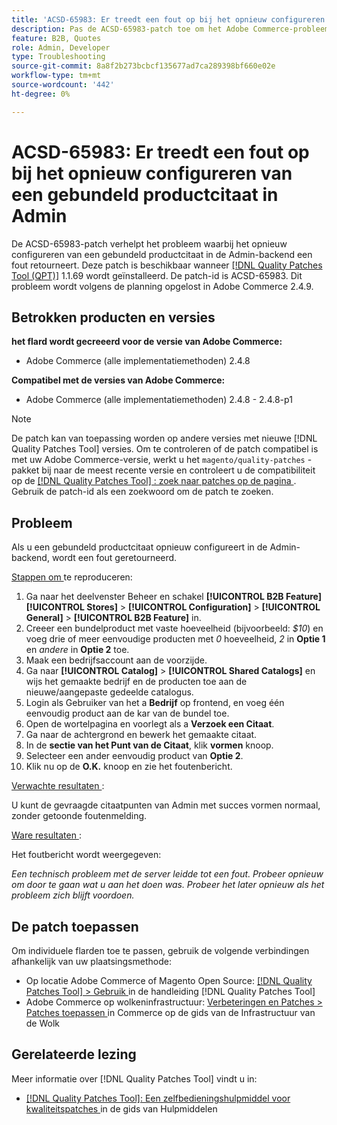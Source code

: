```yaml
---
title: 'ACSD-65983: Er treedt een fout op bij het opnieuw configureren van een gebundeld productcitaat in Admin'
description: Pas de ACSD-65983-patch toe om het Adobe Commerce-probleem op te lossen, waarbij een fout optreedt bij het configureren van een bundelproduct in het scherm [!UICONTROL Sales] > [!UICONTROL Quotes] > [!UICONTROL Edit] op de achtergrond.
feature: B2B, Quotes
role: Admin, Developer
type: Troubleshooting
source-git-commit: 8a8f2b273bcbcf135677ad7ca289398bf660e02e
workflow-type: tm+mt
source-wordcount: '442'
ht-degree: 0%

---
```



# ACSD-65983: Er treedt een fout op bij het opnieuw configureren van een gebundeld productcitaat in Admin

De ACSD-65983-patch verhelpt het probleem waarbij het opnieuw configureren van een gebundeld productcitaat in de Admin-backend een fout retourneert. Deze patch is beschikbaar wanneer [[!DNL Quality Patches Tool (QPT)]](/help/tools/quality-patches-tool/quality-patches-tool-to-self-serve-quality-patches.md) 1.1.69 wordt geïnstalleerd. De patch-id is ACSD-65983. Dit probleem wordt volgens de planning opgelost in Adobe Commerce 2.4.9.

## Betrokken producten en versies

**het flard wordt gecreeerd voor de versie van Adobe Commerce:**

* Adobe Commerce (alle implementatiemethoden) 2.4.8

**Compatibel met de versies van Adobe Commerce:**

* Adobe Commerce (alle implementatiemethoden) 2.4.8 - 2.4.8-p1

>[!NOTE]
>
>De patch kan van toepassing worden op andere versies met nieuwe [!DNL Quality Patches Tool] versies. Om te controleren of de patch compatibel is met uw Adobe Commerce-versie, werkt u het `magento/quality-patches` -pakket bij naar de meest recente versie en controleert u de compatibiliteit op de [[!DNL Quality Patches Tool] : zoek naar patches op de pagina ](https://experienceleague.adobe.com/tools/commerce-quality-patches/index.html) . Gebruik de patch-id als een zoekwoord om de patch te zoeken.

## Probleem

Als u een gebundeld productcitaat opnieuw configureert in de Admin-backend, wordt een fout geretourneerd.

<u> Stappen om </u> te reproduceren:

1. Ga naar het deelvenster Beheer en schakel **[!UICONTROL B2B Feature]** **[!UICONTROL Stores]** > **[!UICONTROL Configuration]** > **[!UICONTROL General]** > **[!UICONTROL B2B Feature]** in.
1. Creeer een bundelproduct met vaste hoeveelheid (bijvoorbeeld: *$10*) en voeg drie of meer eenvoudige producten met *0* hoeveelheid, *2* in **Optie 1** en *andere* in **Optie 2** toe.
1. Maak een bedrijfsaccount aan de voorzijde.
1. Ga naar **[!UICONTROL Catalog]** > **[!UICONTROL Shared Catalogs]** en wijs het gemaakte bedrijf en de producten toe aan de nieuwe/aangepaste gedeelde catalogus.
1. Login als Gebruiker van het a **Bedrijf** op frontend, en voeg één eenvoudig product aan de kar van de bundel toe.
1. Open de wortelpagina en voorlegt als a **Verzoek een Citaat**.
1. Ga naar de achtergrond en bewerk het gemaakte citaat.
1. In de **sectie van het Punt van de Citaat**, klik **vormen** knoop.
1. Selecteer een ander eenvoudig product van **Optie 2**.
1. Klik nu op de **O.K.** knoop en zie het foutenbericht.

<u> Verwachte resultaten </u>:

U kunt de gevraagde citaatpunten van Admin met succes vormen normaal, zonder getoonde foutenmelding.

<u> Ware resultaten </u>:

Het foutbericht wordt weergegeven:

*Een technisch probleem met de server leidde tot een fout. Probeer opnieuw om door te gaan wat u aan het doen was. Probeer het later opnieuw als het probleem zich blijft voordoen.*

## De patch toepassen

Om individuele flarden toe te passen, gebruik de volgende verbindingen afhankelijk van uw plaatsingsmethode:

* Op locatie Adobe Commerce of Magento Open Source: [[!DNL Quality Patches Tool] > Gebruik ](/help/tools/quality-patches-tool/usage.md) in de handleiding [!DNL Quality Patches Tool]
* Adobe Commerce op wolkeninfrastructuur: [ Verbeteringen en Patches > Patches toepassen ](https://experienceleague.adobe.com/docs/commerce-cloud-service/user-guide/develop/upgrade/apply-patches.html) in Commerce op de gids van de Infrastructuur van de Wolk

## Gerelateerde lezing

Meer informatie over [!DNL Quality Patches Tool] vindt u in:

* [[!DNL Quality Patches Tool]: Een zelfbedieningshulpmiddel voor kwaliteitspatches ](/help/tools/quality-patches-tool/quality-patches-tool-to-self-serve-quality-patches.md) in de gids van Hulpmiddelen
